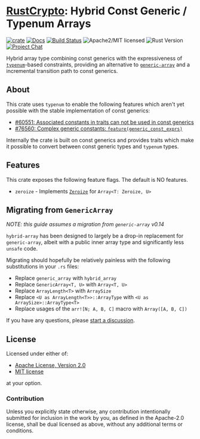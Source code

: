 # [RustCrypto]: Hybrid Const Generic / Typenum Arrays

[![crate][crate-image]][crate-link]
[![Docs][docs-image]][docs-link]
[![Build Status][build-image]][build-link]
![Apache2/MIT licensed][license-image]
![Rust Version][rustc-image]
[![Project Chat][chat-image]][chat-link]

Hybrid array type combining const generics with the expressiveness of
[`typenum`]-based constraints, providing an alternative to [`generic-array`]
and a incremental transition path to const generics.

## About

This crate uses `typenum` to enable the following features which aren't yet
possible with the stable implementation of const generics:

- [#60551: Associated constants in traits can not be used in const generics][rust-issue-60551]
- [#76560: Complex generic constants: `feature(generic_const_exprs)`][rust-issue-76560]

Internally the crate is built on const generics and provides traits which make
it possible to convert between const generic types and `typenum` types.

## Features

This crate exposes the following feature flags. The default is NO features.

* `zeroize` - Implements [`Zeroize`](https://docs.rs/zeroize/latest/zeroize/trait.Zeroize.html) for `Array<T: Zeroize, U>`

## Migrating from `GenericArray`

*NOTE: this guide assumes a migration from `generic-array` v0.14*

`hybrid-array` has been designed to largely be a drop-in replacement for
`generic-array`, albeit with a public inner array type and significantly less
`unsafe` code.

Migrating should hopefully be relatively painless with the following
substitutions in your `.rs` files:

- Replace `generic_array` with `hybrid_array`
- Replace `GenericArray<T, U>` with `Array<T, U>`
- Replace `ArrayLength<T>` with `ArraySize`
- Replace `<U as ArrayLength<T>>::ArrayType` with `<U as ArraySize>::ArrayType<T>`
- Replace usages of the `arr![N; A, B, C]` macro with `Array([A, B, C])`

If you have any questions, please [start a discussion].

## License

Licensed under either of:

 * [Apache License, Version 2.0](http://www.apache.org/licenses/LICENSE-2.0)
 * [MIT license](http://opensource.org/licenses/MIT)

at your option.

### Contribution

Unless you explicitly state otherwise, any contribution intentionally submitted
for inclusion in the work by you, as defined in the Apache-2.0 license, shall be
dual licensed as above, without any additional terms or conditions.

[//]: # (badges)

[crate-image]: https://buildstats.info/crate/hybrid-array
[crate-link]: https://crates.io/crates/hybrid-array
[docs-image]: https://docs.rs/hybrid-array/badge.svg
[docs-link]: https://docs.rs/hybrid-array/
[build-image]: https://github.com/RustCrypto/utils/workflows/hybrid-array/badge.svg
[build-link]: https://github.com/RustCrypto/utils/actions/workflows/hybrid-array.yml
[license-image]: https://img.shields.io/badge/license-Apache2.0/MIT-blue.svg
[rustc-image]: https://img.shields.io/badge/rustc-1.65+-blue.svg
[chat-image]: https://img.shields.io/badge/zulip-join_chat-blue.svg
[chat-link]: https://rustcrypto.zulipchat.com/#narrow/stream/260052-utils

[//]: # (links)

[RustCrypto]: https://github.com/rustcrypto
[RustCrypto/utils#378]: https://github.com/RustCrypto/utils/issues/378
[`typenum`]: https://github.com/paholg/typenum
[`generic-array`]: https://github.com/fizyk20/generic-array
[rust-issue-60551]: https://github.com/rust-lang/rust/issues/60551
[rust-issue-76560]: https://github.com/rust-lang/rust/issues/76560
[start a discussion]: https://github.com/RustCrypto/hybrid-array/discussions
